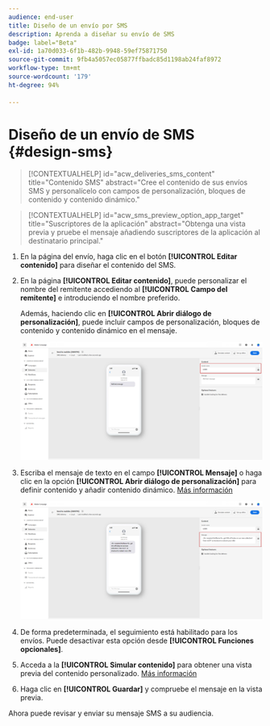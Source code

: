 ```yaml
---
audience: end-user
title: Diseño de un envío por SMS
description: Aprenda a diseñar su envío de SMS
badge: label="Beta"
exl-id: 1a70d033-6f1b-482b-9948-59ef75871750
source-git-commit: 9fb4a5057ec05877ffbadc85d1198ab24faf8972
workflow-type: tm+mt
source-wordcount: '179'
ht-degree: 94%

---
```


# Diseño de un envío de SMS {#design-sms}

>[!CONTEXTUALHELP]
>id="acw_deliveries_sms_content"
>title="Contenido SMS"
>abstract="Cree el contenido de sus envíos SMS y personalícelo con campos de personalización, bloques de contenido y contenido dinámico."

>[!CONTEXTUALHELP]
>id="acw_sms_preview_option_app_target"
>title="Suscriptores de la aplicación"
>abstract="Obtenga una vista previa y pruebe el mensaje añadiendo suscriptores de la aplicación al destinatario principal."

1. En la página del envío, haga clic en el botón **[!UICONTROL Editar contenido]** para diseñar el contenido del SMS.

1. En la página **[!UICONTROL Editar contenido]**, puede personalizar el nombre del remitente accediendo al **[!UICONTROL Campo del remitente]** e introduciendo el nombre preferido.

   Además, haciendo clic en **[!UICONTROL Abrir diálogo de personalización]**, puede incluir campos de personalización, bloques de contenido y contenido dinámico en el mensaje.

   ![](assets/sms_content_1.png)

1. Escriba el mensaje de texto en el campo **[!UICONTROL Mensaje]** o haga clic en la opción **[!UICONTROL Abrir diálogo de personalización]** para definir contenido y añadir contenido dinámico. [Más información](../personalization/gs-personalization.md)

   ![](assets/sms_content_2.png)

1. De forma predeterminada, el seguimiento está habilitado para los envíos. Puede desactivar esta opción desde **[!UICONTROL Funciones opcionales]**.

1. Acceda a la **[!UICONTROL Simular contenido]** para obtener una vista previa del contenido personalizado. [Más información](send-sms.md#preview-sms)

1. Haga clic en **[!UICONTROL Guardar]** y compruebe el mensaje en la vista previa.

Ahora puede revisar y enviar su mensaje SMS a su audiencia.
